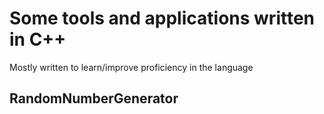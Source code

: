 Some tools and applications written in C++
==========================================================
Mostly written to learn/improve proficiency in the language

RandomNumberGenerator
----------------------------------------------------------

